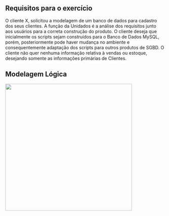 ## Requisitos para o exercício 
O cliente X, solicitou a modelagem de um banco de dados para cadastro dos seus clientes. A função da Unidados é a análise dos requisitos junto aos usuários para a correta construção do produto. O cliente deseja que inicialmente os scripts sejam construídos para o Banco de Dados MySQL, porém, posteriormente pode haver mudança no ambiente e consequentemente adaptação dos scripts para outros produtos de SGBD. O cliente não quer nenhuma informação relativa à vendas ou estoque, desejando somente as informações primárias de Clientes.
## Modelagem Lógica
<img src="https://github.com/tiago-xavier-braga/mysql-course/blob/master/CLIENTE%231/images/cliente%231.png" heigth="486" width="400" align="center">